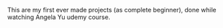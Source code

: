 This are my first ever made projects (as complete beginner), done while watching Angela Yu udemy course.
